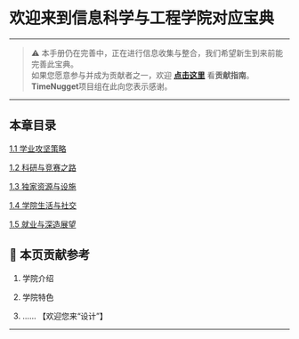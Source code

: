 # 欢迎来到信息科学与工程学院对应宝典

---

> ⚠️ 本手册仍在完善中，正在进行信息收集与整合，我们希望新生到来前能完善此宝典。  
> 如果您愿意参与并成为贡献者之一，欢迎 **[点击这里](/CONTRIBUTING)** 看**贡献指南**。  
> **TimeNugget**项目组在此向您表示感谢。  

---

## 本章目录

[1.1 学业攻坚策略](/SurvivalManual/ujn/Second/1/1.1)

[1.2 科研与竞赛之路](/SurvivalManual/ujn/Second/1/1.2)

[1.3 独家资源与设施](/SurvivalManual/ujn/Second/1/1.3)

[1.4 学院生活与社交](/SurvivalManual/ujn/Second/1/1.4)

[1.5 就业与深造展望](/SurvivalManual/ujn/Second/1/1.5)

## 📌 本页贡献参考

1. 学院介绍  

2. 学院特色  

3. ……  【欢迎您来“设计”】

---
